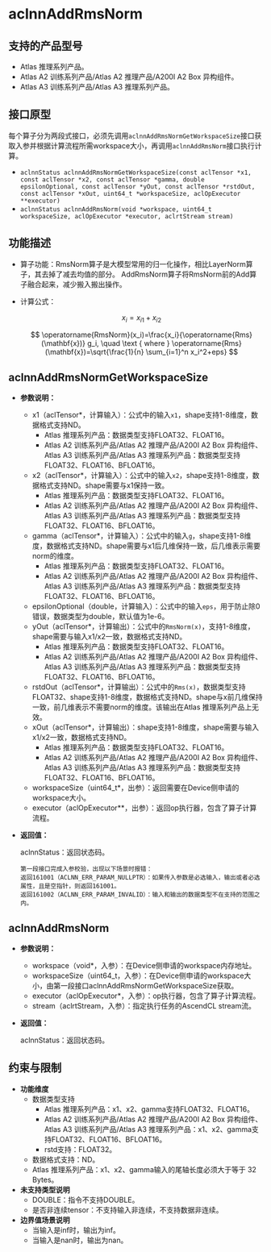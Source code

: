 # aclnnAddRmsNorm

## 支持的产品型号

- Atlas 推理系列产品。
- Atlas A2 训练系列产品/Atlas A2 推理产品/A200I A2 Box 异构组件。
- Atlas A3 训练系列产品/Atlas A3 推理系列产品。

## 接口原型

每个算子分为两段式接口，必须先调用`aclnnAddRmsNormGetWorkspaceSize`接口获取入参并根据计算流程所需workspace大小，再调用`aclnnAddRmsNorm`接口执行计算。

- `aclnnStatus aclnnAddRmsNormGetWorkspaceSize(const aclTensor *x1, const aclTensor *x2, const aclTensor *gamma, double epsilonOptional, const aclTensor *yOut, const aclTensor *rstdOut, const aclTensor *xOut, uint64_t *workspaceSize, aclOpExecutor **executor)`
- `aclnnStatus aclnnAddRmsNorm(void *workspace, uint64_t workspaceSize, aclOpExecutor *executor, aclrtStream stream)`

## 功能描述

- 算子功能：RmsNorm算子是大模型常用的归一化操作，相比LayerNorm算子，其去掉了减去均值的部分。
  AddRmsNorm算子将RmsNorm前的Add算子融合起来，减少搬入搬出操作。
- 计算公式：

  $$
  x_i=x_{i1}+x_{i2}
  $$

  $$
  \operatorname{RmsNorm}(x_i)=\frac{x_i}{\operatorname{Rms}(\mathbf{x})} g_i, \quad \text { where } \operatorname{Rms}(\mathbf{x})=\sqrt{\frac{1}{n} \sum_{i=1}^n x_i^2+eps}
  $$

## aclnnAddRmsNormGetWorkspaceSize

- **参数说明：**

  * x1（aclTensor*，计算输入）：公式中的输入`x1`，shape支持1-8维度，数据格式支持ND。
    * Atlas 推理系列产品：数据类型支持FLOAT32、FLOAT16。
    * Atlas A2 训练系列产品/Atlas A2 推理产品/A200I A2 Box 异构组件、Atlas A3 训练系列产品/Atlas A3 推理系列产品：数据类型支持FLOAT32、FLOAT16、BFLOAT16。
  * x2（aclTensor*，计算输入）：公式中的输入`x2`，shape支持1-8维度，数据格式支持ND。shape需要与x1保持一致。
    * Atlas 推理系列产品：数据类型支持FLOAT32、FLOAT16。
    * Atlas A2 训练系列产品/Atlas A2 推理产品/A200I A2 Box 异构组件、Atlas A3 训练系列产品/Atlas A3 推理系列产品：数据类型支持FLOAT32、FLOAT16、BFLOAT16。
  * gamma（aclTensor*，计算输入）：公式中的输入`g`，shape支持1-8维度，数据格式支持ND。shape需要与x1后几维保持一致，后几维表示需要norm的维度。
    * Atlas 推理系列产品：数据类型支持FLOAT32、FLOAT16。
    * Atlas A2 训练系列产品/Atlas A2 推理产品/A200I A2 Box 异构组件、Atlas A3 训练系列产品/Atlas A3 推理系列产品：数据类型支持FLOAT32、FLOAT16、BFLOAT16。
  * epsilonOptional（double，计算输入）：公式中的输入`eps`，用于防止除0错误，数据类型为double，默认值为1e-6。
  * yOut（aclTensor*，计算输出）：公式中的`RmsNorm(x)`，支持1-8维度，shape需要与输入x1/x2一致，数据格式支持ND。
    * Atlas 推理系列产品：数据类型支持FLOAT32、FLOAT16。
    * Atlas A2 训练系列产品/Atlas A2 推理产品/A200I A2 Box 异构组件、Atlas A3 训练系列产品/Atlas A3 推理系列产品：数据类型支持FLOAT32、FLOAT16、BFLOAT16。
  * rstdOut（aclTensor*，计算输出）：公式中的`Rms(x)`，数据类型支持FLOAT32、shape支持1-8维度，数据格式支持ND。shape与x前几维保持一致，前几维表示不需要norm的维度。该输出在Atlas 推理系列产品上无效。
  * xOut（aclTensor*，计算输出）：shape支持1-8维度，shape需要与输入x1/x2一致，数据格式支持ND。
    * Atlas 推理系列产品：数据类型支持FLOAT32、FLOAT16。
    * Atlas A2 训练系列产品/Atlas A2 推理产品/A200I A2 Box 异构组件、Atlas A3 训练系列产品/Atlas A3 推理系列产品：数据类型支持FLOAT32、FLOAT16、BFLOAT16。
  * workspaceSize（uint64_t*，出参）：返回需要在Device侧申请的workspace大小。
  * executor（aclOpExecutor**，出参）：返回op执行器，包含了算子计算流程。

- **返回值：**

  aclnnStatus：返回状态码。

  ```
  第一段接口完成入参校验，出现以下场景时报错：
  返回161001（ACLNN_ERR_PARAM_NULLPTR）：如果传入参数是必选输入，输出或者必选属性，且是空指针，则返回161001。
  返回161002（ACLNN_ERR_PARAM_INVALID）：输入和输出的数据类型不在支持的范围之内。
  ```

## aclnnAddRmsNorm

- **参数说明：**

  * workspace（void*，入参）：在Device侧申请的workspace内存地址。
  * workspaceSize（uint64_t，入参）：在Device侧申请的workspace大小，由第一段接口aclnnAddRmsNormGetWorkspaceSize获取。
  * executor（aclOpExecutor*，入参）：op执行器，包含了算子计算流程。
  * stream（aclrtStream，入参）：指定执行任务的AscendCL stream流。

- **返回值：**

  aclnnStatus：返回状态码。

## 约束与限制
- **功能维度**
  * 数据类型支持
    * Atlas 推理系列产品：x1、x2、gamma支持FLOAT32、FLOAT16。
    * Atlas A2 训练系列产品/Atlas A2 推理产品/A200I A2 Box 异构组件、Atlas A3 训练系列产品/Atlas A3 推理系列产品：x1、x2、gamma支持FLOAT32、FLOAT16、BFLOAT16。
    * rstd支持：FLOAT32。
  * 数据格式支持：ND。
  * Atlas 推理系列产品：x1、x2、gamma输入的尾轴长度必须大于等于 32 Bytes。
- **未支持类型说明**
  * DOUBLE：指令不支持DOUBLE。
  * 是否非连续tensor：不支持输入非连续，不支持数据非连续。
- **边界值场景说明**
  * 当输入是inf时，输出为inf。
  * 当输入是nan时，输出为nan。
